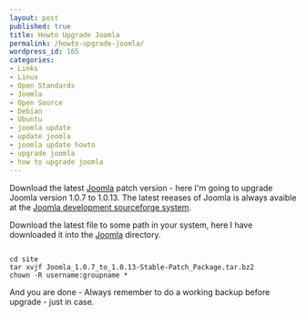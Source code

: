 ```yaml
---
layout: post
published: true
title: Howto Upgrade Joomla
permalink: /howto-upgrade-joomla/
wordpress_id: 165
categories:
- Links
- Linux
- Open Standards
- Joomla
- Open Source
- Debian
- Ubuntu
- joomla update
- update joomla
- joomla update howto
- upgrade joomla
- how to upgrade joomla
---
```



Download the latest <a href="http://en.wikipedia.org/wiki/Joomla">Joomla</a> patch version - here I'm going to upgrade Joomla version 1.0.7 to 1.0.13. The latest reeases of Joomla is always avaible at the <a href="http://forge.joomla.org/">Joomla development sourceforge system</a>.

Download the latest file to some path in your system, here I have downloaded it into the <a href="http://en.wikipedia.org/wiki/Joomla">Joomla</a> directory.


```

cd site
tar xvjf Joomla_1.0.7_to_1.0.13-Stable-Patch_Package.tar.bz2
chown -R username:groupname *

```


And you are done - Always remember to do a working backup before upgrade - just in case.

